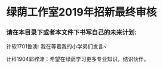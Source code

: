 # 绿荫工作室2019年招新最终审核

### 请在本目录下或者本文件下书写自己的未来计划:

计软1701鲁澳: 我在等着我的小学弟们发言~

计科1904郭梓津：希望在绿荫学习更多专业知识，结识伙伴。
